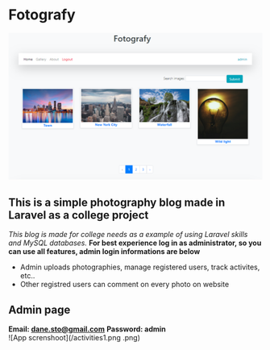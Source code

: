 # Fotografy
![App screnshoot](/Screenshot_3.png)
## This is a simple photography blog made in Laravel as a college project
*This blog is made for college needs as a example of using Laravel skills and MySQL databases.*
**For best experience log in as administrator, so you can use all features, admin login informations are below** </br>
<ul>
    <li> Admin uploads photographies, manage registered users, track activites, etc.. </li>
    <li> Other registred users can comment on every photo on website </li>
</ul>

## Admin page
**Email: dane.sto@gmail.com**
**Password: admin** <br>
![App screnshoot](/activities1.png	.png)



